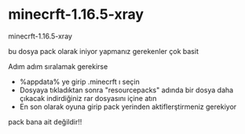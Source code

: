 # minecrft-1.16.5-xray
minecrft-1.16.5-xray

bu dosya pack olarak iniyor yapmanız gerekenler çok basit

Adım adım sıralamak gerekirse 

* %appdata% ye girip .minecrft ı seçin
* Dosyaya tıkladıktan sonra "resourcepacks" adında bir dosya daha çıkacak indirdiğiniz rar dosyasını içine atın
* En son olarak oyuna girip pack yerinden aktiflerştirmeniz gerekiyor

pack bana ait değildir!!
